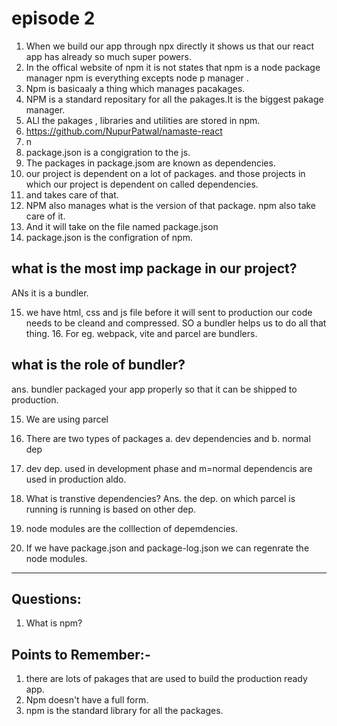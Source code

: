 # episode 2

1. When we build our app through npx directly it shows us that our react app has already so much super powers.
2. In the offical website of npm it is not states that npm is a node package manager npm is everything excepts node p manager .
3. Npm is basicaaly a thing which manages pacakages.
4. NPM is a standard repositary for all the pakages.It is the biggest pakage manager.
5. ALl the pakages , libraries and utilities are stored in npm.
6. https://github.com/NupurPatwal/namaste-react
7. n
8. package.json is a congigration to the js.
9. The packages in package.jsom are known as dependencies.
10. our project is dependent on a lot of packages. and those projects in which our project is dependent on called dependencies.
11. and takes care of that.
12. NPM also manages what is the version of that package. npm also take care of it.
13. And it will take on the file named package.json
14. package.json is the configration of npm.

## what is the most imp package in our project?

ANs it is a bundler.

15. we have html, css and js file before it will sent to production our code needs to be cleand and compressed. SO a bundler helps us to do all that thing. 16. For eg. webpack, vite and parcel are bundlers.

## what is the role of bundler?

ans. bundler packaged your app properly so that it can be shipped to production.

15. We are using parcel
16. There are two types of packages
    a. dev dependencies and b. normal dep

17. dev dep. used in development phase and m=normal dependencis are used in production aldo.
18. What is transtive dependencies?
    Ans. the dep. on which parcel is running is running is based on other dep.
19. node modules are the colllection of depemdencies.
20. If we have package.json and package-log.json we can regenrate the node modules.

---


## Questions:
1. What is npm? 

## Points to Remember:-

1. there are lots of pakages that are used to build the production ready app.
2. Npm doesn't have a full form.
3. npm is the standard library for all the packages.

